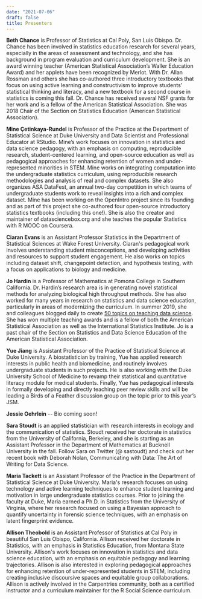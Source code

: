 ```yaml
---
date: "2021-07-06"
draft: false
title: Presenters
---
```


**Beth Chance** is Professor of Statistics at Cal Poly, San Luis Obispo. Dr. Chance has been involved in statistics education research for several years, especially in the areas of assessment and technology, and she has background in program evaluation and curriculum development. She is an award winning teacher (American Statistical Association’s Waller Education Award) and her applets have been recognized by Merlot. With Dr. Allan Rossman and others she has co-authored three introductory textbooks that focus on using active learning and constructivism to improve students’ statistical thinking and literacy, and a new textbook for a second course in statistics is coming this fall. Dr. Chance has received several NSF grants for her work and is a fellow of the American Statistical Association. She was 2018 Chair of the Section on Statistics Education (American Statistical Association).

**Mine Çetinkaya-Rundel** is Professor of the Practice at the Department of Statistical Science at Duke University and Data Scientist and Professional Educator at RStudio. Mine’s work focuses on innovation in statistics and data science pedagogy, with an emphasis on computing, reproducible research, student-centered learning, and open-source education as well as pedagogical approaches for enhancing retention of women and under-represented minorities in STEM. Mine works on integrating computation into the undergraduate statistics curriculum, using reproducible research methodologies and analysis of real and complex datasets. She also organizes ASA DataFest, an annual two-day competition in which teams of undergraduate students work to reveal insights into a rich and complex dataset. Mine has been working on the OpenIntro project since its founding and as part of this project she co-authored four open-source introductory statistics textbooks (including this one!). She is also the creator and maintainer of datasciencebox.org and she teaches the popular Statistics with R MOOC on Coursera.

**Ciaran Evans** is an Assistant Professor Statistics in the Department of Statistical Sciences at Wake Forest University. Ciaran's pedagogical work involves understanding student misconceptions, and developing activities and resources to support student engagement. He also works on topics including dataset shift, changepoint detection, and hypothesis testing, with a focus on applications to biology and medicine.


**Jo Hardin** is a Professor of Mathematics at Pomona College in Southern California. Dr. Hardin’s research area is in generating novel statistical methods for analyzing biological high throughput methods. She has also worked for many years in research on statistics and data science education, particularly in areas of modernizing the curriculum. In summer 2019, she and colleagues blogged daily to create [50 topics on teaching data science](https://teachdatascience.com/). She has won multiple teaching awards and is a fellow of both the American Statistical Association as well as the International Statistics Institute. Jo is a past chair of the Section on Statistics and Data Science Education of the American Statistical Association.

**Yue Jiang** is Assistant Professor of the Practice of Statistical Science at Duke University. A biostatistician by training, Yue has applied research interests in public health and biomedicine, and routinely involves undergraduate students in such projects. He is also working with the Duke University School of Medicine to revamp their statistical and quantitative literacy module for medical students. Finally, Yue has pedagogical interests in formally developing and directly teaching peer review skills and will be leading a Birds of a Feather discussion group on the topic prior to this year’s JSM.

**Jessie Oehrlein** -- Bio coming soon!

**Sara Stoudt** is an applied statistician with research interests in ecology and the communication of statistics. Stoudt received her doctorate in statistics from the University of California, Berkeley, and she is starting as an Assistant Professor in the Department of Mathematics at Bucknell University in the fall. Follow Sara on Twitter (@ sastoudt) and check out her recent book with Deborah Nolan, Communicating with Data: The Art of Writing for Data Science.

**Maria Tackett** is an Assistant Professor of the Practice in the Department of Statistical Science at Duke University. Maria's research focuses on using technology and active learning techniques to enhance student learning and motivation in large undergraduate statistics courses. Prior to joining the faculty at Duke, Maria earned a Ph.D. in Statistics from the University of Virginia, where her research focused on using a Bayesian approach to quantify uncertainty in forensic science techniques, with an emphasis on latent fingerprint evidence.

**Allison Theobold** is an Assistant Professor of Statistics at Cal Poly in beautiful San Luis Obispo, California. Allison received her doctorate in Statistics, with an emphasis in Statistics Education, from Montana State University. Allison's work focuses on innovation in statistics and data science education, with an emphasis on equitable pedagogy and learning trajectories. Allison is also interested in exploring pedagogical approaches for enhancing retention of under-represented students in STEM, including creating inclusive discoursive spaces and equitable group collaborations. Allison is actively involved in the Carpentries community, both as a certified instructor and a curriculum maintainer for the R Social Science curriculum.
